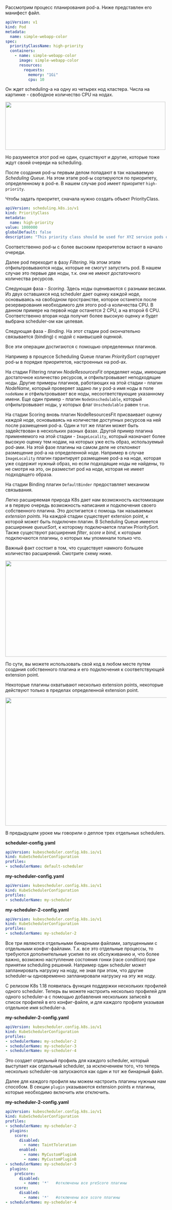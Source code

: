 Рассмотрим процесс планирования pod-а. Ниже представлен его манифест файл.

```yaml
apiVersion: v1
kind: Pod
metadata:
  name: simple-webapp-color
spec:
  priorityClassName: high-priority
  containers:
    - name: simple-webapp-color
      image: simple-webapp-color
      resources:
        requests:
          memory: "1Gi"
          cpu: 10
```

Он ждет scheduling-а на одну из четырех нод кластера. Числа на картинке - свободное количество CPU на нодах.

<img src="image.png" width="500" height="150"><br>

Но разумеется этот pod не один, существуют и другие, которые тоже ждут своей очереди на scheduling.

После создания pod-ы первым делом попадают в так называемую *Scheduling Queue*. На этом этапе pod-ы сортируются по приоритету, определенному в pod-е. В нашем случае pod имеет приоритет `high-priority`.

Чтобы задать приоритет, сначала нужно создать объект PriorityClass.

```yaml
apiVersion: scheduling.k8s.io/v1
kind: PriorityClass
metadata:
  name: high-priority
value: 1000000
globalDefault: false
description: "This priority class should be used for XYZ service pods only."
```

Соответственно pod-ы с более высоким приоритетом встают в начало очереди.

Далее pod переходит в фазу *Filtering*. На этом этапе отфильтровываются ноды, которые не смогут запустить pod. В нашем случае это первые две ноды, т.к. они не имеют достаточного количества ресурсов.

Следующая фаза - *Scoring*. Здесь ноды оцениваются с разными весами. Из двух оставшихся нод scheduler дает оценку каждой ноде, основываясь на свободном пространстве, которое останется после резервирования необходимого для этого pod-а количества CPU. В данном примере на первой ноде останется 2 CPU, а на второй 6 CPU. Соответственно вторая нода получит более высокую оценку и будет выбрана scheduler-ом как целевая.

Следующая фаза - *Binding*. На этот стадии pod окончательно связывается (binding) с нодой с наивысшей оценкой.

Все эти операции достигаются с помощью определенных плагинов.

Например в процессе Scheduling Queue плагин *PrioritySort* сортирует pod-ы в порядке приоритетов, настроенных на pod-ах.

На стадии Filtering плагин *NodeResourcesFit* определяет ноды, имеющие достаточное количество ресурсов, и отфильтровывает неподходящие ноды. Другие примеры плагинов, работающих на этой стадии - плагин *NodeName*, который проверяет задано ли у pod-а имя ноды в поле `nodeName` и отфильтровывает все ноды, несоответствующие указанному имени. Еще один пример - плагин `NodeUnschedulable`, который отфильтровывает ноды, у которых флаг `Unschedulable` равен `true`.

На стадии Scoring вновь плагин NodeResourcesFit присваивает оценку каждой ноде, основываясь на количестве доступных ресурсов на ней после размещения pod-а. Один и тот же плагин может быть задействован в нескольких разных фазах. Другой пример плагина применяемого на этой стадии - `ImageLocality`, который назначает более высокую оценку тем нодам, на которых уже есть образ, используемый pod-ами. На этой фазе плагины на самом деле не отклоняют размещение pod-а на определенной ноде. Например в случае `ImageLocality` плагин гарантирует размещение pod-а на ноде, которая уже содержит нужный образ, но если подходящие ноды не найдены, то не смотря на это, он разместит pod на ноде, которая не имеет подходящего образа.

На стадии Binding плагин `DefaultBinder` предоставляет механизм связывания.

Легко расширяемая природа K8s дает нам возможность кастомизации и в первую очередь возможность написания и подключения своего собственного плагина. Это достигается с помощь так называемых *extension points*. На каждой стадии существует extension point, к которой может быть подключен плагин. В Scheduling Queue имеется расширение *queueSort*, к которому подключается плагин PrioritySort. Также существуют расширения *filter*, *score* и *bind*, к которым подключаются плагины, о которых мы упоминали только что.

Важный факт состоит в том, что существует намного большее количество расширений. Смотрите схему ниже.

<img src="image-1.png" width="1000" height="300"><br>

По сути, вы можете использовать свой код в любом месте путем создания собственного плагина и его подключения к соответствующей extension point.

Некоторые плагины охватывают несколько extension points, некоторые действуют только в пределах определенной extension point.

<img src="image-2.png" width="1000" height="400"><br>

В предыдущем уроке мы говорили о деплое трех отдельных schedulers. 

**scheduler-config.yaml**
```yaml
apiVersion: kubescheduler.config.k8s.io/v1
kind: KubeSchedulerConfiguration
profiles:
- schedulerName: default-scheduler
```

**my-scheduler-config.yaml**
```yaml
apiVersion: kubescheduler.config.k8s.io/v1
kind: KubeSchedulerConfiguration
profiles:
- schedulerName: my-scheduler
```

**my-scheduler-2-config.yaml**
```yaml
apiVersion: kubescheduler.config.k8s.io/v1
kind: KubeSchedulerConfiguration
profiles:
- schedulerName: my-scheduler-2
```

Все три являются отдельными бинарными файлами, запущенными с отдельными конфиг-файлами. Т.к. все это отдельные процессы, то требуются дополнительные усилия по их обслуживанию и, что более важно, возможно наступление состояния гонки (race condition) при принятии scheduling решений. Например один scheduler может запланировать нагрузку на ноду, не зная при этом, что другие scheduler-ы одновременно запланировали нагрузку на эту же ноду.

С релизом K8s 1.18 появилась функция поддержки нескольких профилей одного scheduler. Теперь вы можете настроить несколько профилей для одного scheduler-а с помощью добавления нескольких записей в список профилей в его конфиг-файле, и для каждого профиля указывая отдельное имя scheduler-а.

**my-scheduler-2-config.yaml**
```yaml
apiVersion: kubescheduler.config.k8s.io/v1
kind: KubeSchedulerConfiguration
profiles:
- schedulerName: my-scheduler-2
- schedulerName: my-scheduler-3
- schedulerName: my-scheduler-4
```

Это создает отдельный профиль для каждого scheduler, который выступает как отдельный scheduler, за исключением того, что теперь несколько scheduler-ов запускаются как один и тот же бинарный файл.

Далее для каждого профиля мы можем настроить плагины нужным нам способом. В секции `plugin` указываются extension points и плагины, которые необходимо включить или отключить.

**my-scheduler-2-config.yaml**
```yaml
apiVersion: kubescheduler.config.k8s.io/v1
kind: KubeSchedulerConfiguration
profiles:
- schedulerName: my-scheduler-2
  plugins:
    score:
      disabled:
        - name: TaintToleration
      enabled:
        - name: MyCustomPluginA
        - name: MyCustomPluginB
- schedulerName: my-scheduler-3
  plugins:
    preScore:
      disabled:
        - name: '*'   #отключены все preScore плагины
    score:
      disabled:
        - name: '*'   #отключены все score плагины
- schedulerName: my-scheduler-4
```